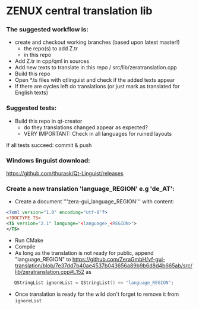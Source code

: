 # ZENUX central translation lib

### The suggested workflow is:

* create and checkout working branches (based upon latest master!)
    * the repo(s) to add Z.tr
    * in this repo
* Add Z.tr in cpp/qml in sources
* Add new texts to translate in this repo / src/lib/zeratranslation.cpp
* Build this repo
* Open *.ts files with qtlinguist and check if the added texts appear
* If there are cycles left do translations (or just mark as translated
 for English texts)

### Suggested tests:
* Build this repo in qt-creator
    * do they translations changed appear as expected?
    * VERY IMPORTANT: Check in all languages for ruined layouts

If all tests succeed: commit & push


### Windows linguist download:
https://github.com/thurask/Qt-Linguist/releases

### Create a new translation 'language_REGION' e.g 'de_AT':
* Create a document '''zera-gui_language_REGION''' with content:

```xml
<?xml version="1.0" encoding="utf-8"?>
<!DOCTYPE TS>
<TS version="2.1" language="<language>_<REGION>">
</TS>
```

* Run CMake
* Compile
* As long as the translation is not ready for public, append "language_REGION" to https://github.com/ZeraGmbH/vf-gui-translation/blob/7e37dd7b40ae4537b043656a89b9b6d8d4b665ab/src/lib/zeratranslation.cpp#L152 as
```cpp
   QStringList ignoreList = QStringList() << "language_REGION";
```
* Once translation is ready for the wild don't forget to remove it from ```ignoreList```
